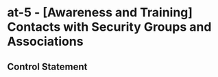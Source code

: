 # at-5 - \[Awareness and Training\] Contacts with Security Groups and Associations

## Control Statement

